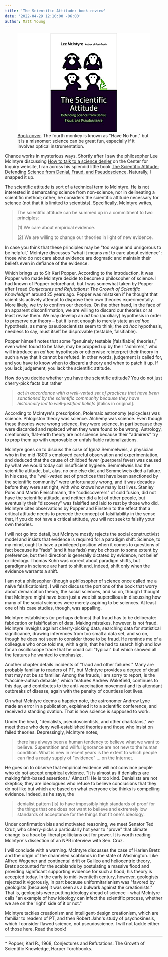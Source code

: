 ```yaml
---
title: 'The Scientific Attitude: book review' 
date: '2022-04-29 12:10:00 -06:00'
author: Matt Young
---
```


<figure>
<img src="/uploads/2022/McIntyre_Cover.jpg" alt="Book cover"/>
<figcaption>
<a href="https://leemcIntyrebooks.com/books/the-scientific-attitude/">Book cover</a>. The fourth monkey is known as "Have No Fun," but it is a misnomer: science can be great fun, especially if it involves optical instrumentation.
</figcaption>
</figure>

Chance works in mysterious ways. Shortly after I saw the philosopher Lee McIntyre discussing <a href="https://centerforinquiry.org/video/how-to-talk-to-a-science-denier/">How to talk to a science denier</a> on the Center for Inquiry website, I ran across his splendid little book <a href="https://mitpress.mit.edu/books/scientific-attitude">The Scientific Attitude: Defending Science from Denial, Fraud, and Pseudoscience</a>. Naturally, I snapped it up.

<!--more-->

The scientific attitude is sort of a technical term to McIntyre. He is not interested in demarcating science from non-science, nor in delineating a scientific method; rather, he considers the scientific attitude necessary for science (not that it is limited to scientists). Specifically, McIntyre writes,

<blockquote><p>The scientific attitude can be summed up in a commitment to two principles:</p> 
<p>(1) We care about empirical evidence. </p> 
<p>(2) We are willing to change our theories in light of new evidence. </p></blockquote>

In case you think that these principles may be "too vague and unrigorous to be helpful," McIntyre discusses "what it means <i>not</i> to care about evidence": those who do not care about evidence are dogmatic and maintain their beliefs even in defiance of the evidence.

Which brings us to Sir Karl Popper. According to the Introduction, it was Popper who made McIntyre decide to become a philosopher of science. I had known of Popper beforehand, but I was somewhat taken by Popper after I read <i>Conjectures and Refutations: The Growth of Scientific Knowledge</i>* around 25 years ago. Popper was mistaken if he thought that scientists actively attempt to disprove their own theories experimentally. More likely, we try to confirm our theories. On the other hand, in the face of an apparent disconfirmation, we are willing to discard our theories or at least revise them. We may develop an <i>ad hoc</i> (auxiliary) hypothesis in order to preserve our theory &ndash; but it is not enough to merely state an <i>ad hoc</i> hypothesis, as many pseudoscientists seem to think; the <i>ad hoc</i> hypothesis, needless to say, must itself be disprovable (testable, falsifiable). 

Popper himself notes that some “genuinely testable [falsifiable] theories,” even when found to be false, may be propped up by their “admirers,” who will introduce an <i>ad hoc</i> hypothesis or otherwise reinterpret their theory in such a way that it cannot be refuted. In other words, judgement is called for, and you have to know when to discard a theory and when to patch it up. If you lack judgement, you lack the scientific attitude. 

How do you decide whether you have the scientific attitude? You do not just cherry-pick facts but rather

<blockquote><i>act in accordance with a well-vetted set of practices that have been sanctioned by the scientific community because they have historically led to well-justified beliefs</i> [italics in original]. </blockquote>

According to McIntyre's prescription, Ptolemaic astronomy (epicycles) was science. Phlogiston theory was science. Alchemy was science. Even though these theories were wrong science, they were science, in part because they were discarded and replaced when they were found to be wrong. Astrology, creationism, flat-earth theory are not science because their "admirers" try to prop them up with unprovable or unfalsifiable rationalizations.

McIntyre goes on to discuss the case of Ignaz Semmelweis, a physician who in the mid-1800's employed careful observation and experimentation, and deduced that the cause of childbed fever (puerperal fever) was caused by what we would today call insufficient hygiene. Semmelweis had the scientific attitude, but, alas, no one else did, and Semmelweis died a failure. In his case, the "well-vetted set of practices that have been sanctioned by the scientific community" were unfortunately wrong, and it was decades before they were set right, with who knows how many lost lives. Stanley Pons and Martin Fleischmann, the "codiscoverers" of cold fusion, did not have the scientific attitude, and neither did a lot of other people, but eventually their "discovery" was falsified and laid to rest by those who did. McIntyre cites observations by Popper and Einstein to the effect that a critical attitude needs to precede the concept of falsifiability in the sense that, if you do not have a critical attitude, you will not seek to falsify your own theories. 

I will not go into detail, but McIntyre mostly rejects the social constructivist model and insists that evidence is required for a paradigm shift. Science, to my mind, ought to have a privileged position when it comes to questions of fact because its "fads" (and it has fads) may be chosen to some extent by preference, but their direction is generally dictated by evidence, not belief or ideology. Thomas Kuhn was correct about paradigm shifts, but paradigms in science are hard to shift and, indeed, shift only when the evidence warrants a shift.

I am not a philosopher (though a philosopher of science once called me a naïve falsificationist). I will not discuss the portions of the book that worry about demarcation theory, the social sciences, and so on, though I thought that McIntyre might have been just a wee bit supercilious in discussing how many of the social sciences were merely aspiring to be sciences. At least one of his case studies, though, was appalling.

McIntyre establishes (or perhaps defines) that fraud has to be deliberate: fabrication or falsification of data. Making mistakes, however, is not fraud. McIntyre inveighs against cherry-picking data, searching data for statistical significance, drawing inferences from too small a data set, and so on, though he does not seem to consider those to be fraud. He reminds me of a colleague who once told me, with a grin, that he had to search high and low for an oscilloscope trace that he could call "typical" but which showed all the features he wanted to emphasize.

Another chapter details incidents of "fraud and other failures." Many are probably familiar to readers of PT, but McIntyre provides a degree of detail that may not be so familiar. Among the frauds, I am sorry to report, is the "vaccine-autism debacle," which features Andrew Wakefield, continues to this day, and contributes to the anti-vaccination movement and its attendant outbreaks of disease, again with the penalty of countless lost lives. 

On what McIntyre deems a happier note, the astronomer Andrew Lyne made an error in a publication, explained it to a scientific conference, and received a standing ovation.  That is how science is supposed to work.

Under the head, "denialists, pseudoscientists, and other charlatans," we meet those who deny well-established theories and those who insist on failed theories. Depressingly, McIntyre notes,

<blockquote>there has always been a human tendency to believe what we want to believe. Superstition and willful ignorance are not new to the human condition. What is new in recent years is the extent to which people can find a ready supply of "evidence" … on the Internet. </blockquote>

He goes on to observe that empirical evidence will not convince people who do not accept empirical evidence. "It is almost as if denialists are making faith-based assertions." Almost?! He is too kind. Denialists are not skeptics; they are ideologues who refuse to believe conclusions that they do not like but which are based on what everyone else thinks is compelling evidence. Indeed, as he says, the 

<blockquote>denialist pattern [is] to have impossibly high standards of proof for the things that one does not want to believe and extremely low standards of acceptance for the things that fit one's ideology. </blockquote>

Under confirmation bias and motivated reasoning, we meet Senator Ted Cruz, who cherry-picks a particularly hot year to "prove" that climate change is a hoax by liberal politicians out for power. It is worth reading McIntyre's dissection of an NPR interview with Sen. Cruz.

I will conclude with a warning. McIntyre discusses the case of Harlen Bretz and the origin of the channeled scablands in the state of Washington. Like Alfred Wegener and continental drift or Galileo and heliocentric theory, Bretz accounted for the scablands by postulating a massive flood and providing significant supporting evidence for such a flood; his theory is accepted today. In the early to mid-twentieth century, however, geologists rejected it vigorously, in part because uniformitarianism was "favored by geologists [because] it was seen as a bulwark against the creationists." That is, geologists were putting ideology ahead of science &ndash; what McIntyre calls "an example of how ideology can infect the scientific process, whether we are on the 'right' side of it or not."

McIntyre tackles creationism and intelligent-design creationism, which are familiar to readers of PT, and then Robert Jahn's study of psychokinesis, which I consider flawed science, not pseudoscience. I will not tackle either of those here.  Read the book!

-----

&#42; Popper, Karl R., 1968, Conjectures and Refutations: The Growth of Scientific Knowledge, Harper Torchbooks.





